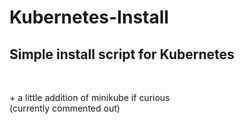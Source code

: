 # Kubernetes-Install
## Simple install script for Kubernetes

<br />

\+ a little addition of minikube if curious <br />
(currently commented out)
